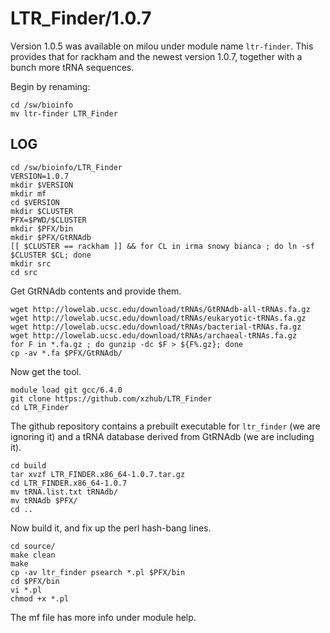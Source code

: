 LTR_Finder/1.0.7
================

Version 1.0.5 was available on milou under module name `ltr-finder`.  This
provides that for rackham and the newest version 1.0.7, together with a bunch
more tRNA sequences.

Begin by renaming:

    cd /sw/bioinfo
    mv ltr-finder LTR_Finder

LOG
---

    cd /sw/bioinfo/LTR_Finder
    VERSION=1.0.7
    mkdir $VERSION
    mkdir mf
    cd $VERSION
    mkdir $CLUSTER
    PFX=$PWD/$CLUSTER
    mkdir $PFX/bin
    mkdir $PFX/GtRNAdb
    [[ $CLUSTER == rackham ]] && for CL in irma snowy bianca ; do ln -sf $CLUSTER $CL; done
    mkdir src
    cd src

Get GtRNAdb contents and provide them.

    wget http://lowelab.ucsc.edu/download/tRNAs/GtRNAdb-all-tRNAs.fa.gz
    wget http://lowelab.ucsc.edu/download/tRNAs/eukaryotic-tRNAs.fa.gz
    wget http://lowelab.ucsc.edu/download/tRNAs/bacterial-tRNAs.fa.gz
    wget http://lowelab.ucsc.edu/download/tRNAs/archaeal-tRNAs.fa.gz
    for F in *.fa.gz ; do gunzip -dc $F > ${F%.gz}; done
    cp -av *.fa $PFX/GtRNAdb/

Now get the tool.

    module load git gcc/6.4.0
    git clone https://github.com/xzhub/LTR_Finder
    cd LTR_Finder

The github repository contains a prebuilt executable for `ltr_finder` (we are
ignoring it) and a tRNA database derived from GtRNAdb (we are including it).

    cd build
    tar xvzf LTR_FINDER.x86_64-1.0.7.tar.gz 
    cd LTR_FINDER.x86_64-1.0.7
    mv tRNA.list.txt tRNAdb/
    mv tRNAdb $PFX/
    cd ..

Now build it, and fix up the perl hash-bang lines.

    cd source/
    make clean
    make
    cp -av ltr_finder psearch *.pl $PFX/bin
    cd $PFX/bin
    vi *.pl
    chmod +x *.pl

The mf file has more info under module help.
